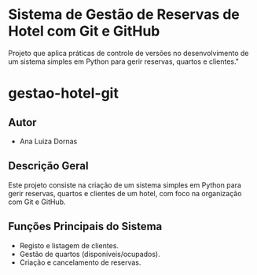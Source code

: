 # Sistema de Gestão de Reservas de Hotel com Git e GitHub
Projeto que aplica práticas de controle de versões no desenvolvimento de um sistema simples em Python para gerir reservas, quartos e clientes."
# gestao-hotel-git

## Autor
- Ana Luiza Dornas

## Descrição Geral
Este projeto consiste na criação de um sistema simples em Python para gerir reservas, quartos e clientes de um hotel, com foco na organização com Git e GitHub.

## Funções Principais do Sistema
- Registo e listagem de clientes.
- Gestão de quartos (disponíveis/ocupados).
- Criação e cancelamento de reservas.
